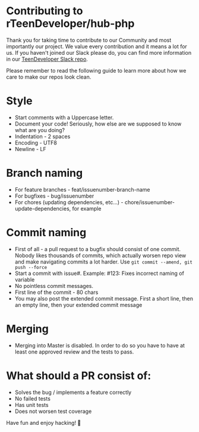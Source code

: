 # Contributing to rTeenDeveloper/hub-php
Thank you for taking time to contribute to our Community and most importantly our project. We value every contribution and it means a lot for us. If you haven't joined our Slack please do, you can find more information in our [TeenDeveloper Slack repo](https://github.com/rTeenDeveloper/TeenDeveloperSlack).

Please remember to read the following guide to learn more about how we care to make our repos look clean.

# Style
 * Start comments with a Uppercase letter.
 * Document your code! Seriously, how else are we supposed to know what are you doing?
 * Indentation - 2 spaces
 * Encoding - UTF8
 * Newline - LF

# Branch naming
  * For feature branches - feat/issuenumber-branch-name
  * For bugfixes - bug/issuenumber
  * For chores (updating dependencies, etc...) - chore/issuenumber-update-dependencies, for example

# Commit naming
   * First of all - a pull request to a bugfix should consist of one commit. Nobody likes thousands of commits, which actually worsen repo view and make navigating commits a lot harder. Use `git commit --amend, git push --force`
   * Start a commit with issue#. Example: #123: Fixes incorrect naming of variable
   * No pointless commit messages.
   * First line of the commit - 80 chars
   * You may also post the extended commit message. First a short line, then an empty line, then your extended commit message

# Merging
* Merging into Master is disabled. In order to do so you have to have at least one approved review and the tests to pass. 

# What should a PR consist of:
* Solves the bug / implements a feature correctly
* No failed tests
* Has unit tests
* Does not worsen test coverage


Have fun and enjoy hacking! 🎉 
